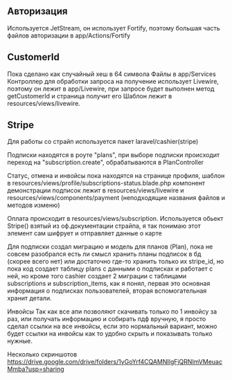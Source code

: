 ## Авторизация
Используется JetStream, он использует Fortify, поэтому большая часть файлов авторизации в app/Actions/Fortify

## CustomerId
Пока сделано как случайный хеш в 64 символа
Файлы в app/Services
Контроллер для обработки запроса на получение использует Livewire, поэтому он лежит в app/Livewire, при запросе будет выполнен метод getCustomerId и страница получит его
Шаблон лежит в resources/views/livewire.

## Stripe
Для работы со страйп используется пакет laravel/cashier(stripe)

Подписки находятся в роуте "plans", при выборе подписки происходит переход на "subscription.create", обрабатываются в PlanController

Статус, отмена и инвойсы пока находятся на странице профиля, шаблон в resources/views/profile/subscriptions-status.blade.php
компонент демонстрации подписок лежит в resources/views/livewire и resources/views/components/payment (неподходящие названия файлов и методов изменю)

Оплата происходит в resources/views/subscription. Используется обьект Stripe() взятый из оф.документации страйпа, я так понимаю этот элемент сам шифрует и отправляет данные о карте

Для подписки создал миграцию и модель для планов (Plan), пока не совсем разобрался есть ли смысл хранить планы подписок в бд (скорее всего нет) или достаточно где-то хранить только их stripe_id, но пока код создает таблицу plans с данными о подписках и работает с ней, но кроме того cashier создает 2 миграции с таблицами subscriptions и subscription_items, как я понял, первая это основная информация о подписках пользователей, вторая вспомогательная хранит детали.

Инвойсы
Так как все апи позволяют скачивать только по 1 инвойсу за раз, или получать информацию и собирать пдф вручную, я просто сделал ссылки на все инвойсы, если это нормальный вариант, можно будет ссылки на инвойсы как то удобно скрыть и показывать только нужные.

Несколько скриншотов https://drive.google.com/drive/folders/1yGoYrf4CQAMNIlgFjQRNlmVMeuacMmba?usp=sharing
